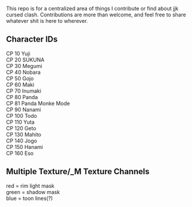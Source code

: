 
This repo is for a centralized area of things I contribute or find about jjk cursed clash. Contributions are more than welcome, and feel free to share whatever shit is here to wherever. 

## Character IDs 
CP 10 Yuji  
CP 20 SUKUNA   
CP 30 Megumi  
CP 40 Nobara  
CP 50 Gojo  
CP 60 Maki  
CP 70 Inumaki	  
CP 80 Panda  
CP 81 Panda Monke Mode  
CP 90 Nanami  
CP 100 Todo   
CP 110 Yuta   
CP 120 Geto    
CP 130 Mahito   
CP 140 Jogo   
CP 150 Hanami   
CP 160 Eso  
## Multiple Texture/_M Texture Channels

red = rim light mask   
green = shadow mask   
blue = toon lines(?)  
